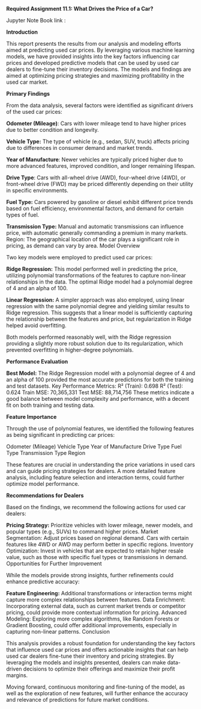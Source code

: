 **Required Assignment 11.1: What Drives the Price of a Car?**

Jupyter Note Book link :

**Introduction**

This report presents the results from our analysis and modeling efforts aimed at predicting used car prices. By leveraging various machine learning models, we have provided insights into the key factors influencing car prices and developed predictive models that can be used by used car dealers to fine-tune their inventory decisions. The models and findings are aimed at optimizing pricing strategies and maximizing profitability in the used car market.

**Primary Findings**

From the data analysis, several factors were identified as significant drivers of the used car prices:

**Odometer (Mileage)**: Cars with lower mileage tend to have higher prices due to better condition and longevity.

**Vehicle Type:** The type of vehicle (e.g., sedan, SUV, truck) affects pricing due to differences in consumer demand and market trends.

**Year of Manufacture**: Newer vehicles are typically priced higher due to more advanced features, improved condition, and longer remaining lifespan.

**Drive Type**: Cars with all-wheel drive (AWD), four-wheel drive (4WD), or front-wheel drive (FWD) may be priced differently depending on their utility in specific environments.

**Fuel Type:** Cars powered by gasoline or diesel exhibit different price trends based on fuel efficiency, environmental factors, and demand for certain types of fuel.

**Transmission Type:** Manual and automatic transmissions can influence price, with automatic generally commanding a premium in many markets.
Region: The geographical location of the car plays a significant role in pricing, as demand can vary by area.
Model Overview

Two key models were employed to predict used car prices:

**Ridge Regression:** This model performed well in predicting the price, utilizing polynomial transformations of the features to capture non-linear relationships in the data. The optimal Ridge model had a polynomial degree of 4 and an alpha of 100.

**Linear Regression:** A simpler approach was also employed, using linear regression with the same polynomial degree and yielding similar results to Ridge regression. This suggests that a linear model is sufficiently capturing the relationship between the features and price, but regularization in Ridge helped avoid overfitting.

Both models performed reasonably well, with the Ridge regression providing a slightly more robust solution due to its regularization, which prevented overfitting in higher-degree polynomials.

**Performance Evaluation**

**Best Model:** The Ridge Regression model with a polynomial degree of 4 and an alpha of 100 provided the most accurate predictions for both the training and test datasets.
Key Performance Metrics:
R² (Train): 0.698
R² (Test): 0.624
Train MSE: 70,365,331
Test MSE: 88,714,756
These metrics indicate a good balance between model complexity and performance, with a decent fit on both training and testing data.

**Feature Importance**

Through the use of polynomial features, we identified the following features as being significant in predicting car prices:

Odometer (Mileage)
Vehicle Type
Year of Manufacture
Drive Type
Fuel Type
Transmission Type
Region

These features are crucial in understanding the price variations in used cars and can guide pricing strategies for dealers. A more detailed feature analysis, including feature selection and interaction terms, could further optimize model performance.

**Recommendations for Dealers**

Based on the findings, we recommend the following actions for used car dealers:

**Pricing Strategy:** Prioritize vehicles with lower mileage, newer models, and popular types (e.g., SUVs) to command higher prices.
Market Segmentation: Adjust prices based on regional demand. Cars with certain features like 4WD or AWD may perform better in specific regions.
Inventory Optimization: Invest in vehicles that are expected to retain higher resale value, such as those with specific fuel types or transmissions in demand.
Opportunities for Further Improvement

While the models provide strong insights, further refinements could enhance predictive accuracy:

**Feature Engineering:** Additional transformations or interaction terms might capture more complex relationships between features.
Data Enrichment: Incorporating external data, such as current market trends or competitor pricing, could provide more contextual information for pricing.
Advanced Modeling: Exploring more complex algorithms, like Random Forests or Gradient Boosting, could offer additional improvements, especially in capturing non-linear patterns.
Conclusion

This analysis provides a robust foundation for understanding the key factors that influence used car prices and offers actionable insights that can help used car dealers fine-tune their inventory and pricing strategies. By leveraging the models and insights presented, dealers can make data-driven decisions to optimize their offerings and maximize their profit margins.

Moving forward, continuous monitoring and fine-tuning of the model, as well as the exploration of new features, will further enhance the accuracy and relevance of predictions for future market conditions.
